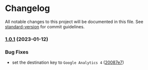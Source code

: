 # Changelog

All notable changes to this project will be documented in this file. See [standard-version](https://github.com/conventional-changelog/standard-version) for commit guidelines.

### [1.0.1](https://github.com/rudderlabs/rudder-integration-ga4-ios/compare/v1.0.0...v1.0.1) (2023-01-12)


### Bug Fixes

* set the destination key to `Google Analytics 4` ([20087e7](https://github.com/rudderlabs/rudder-integration-ga4-ios/commit/20087e73334618af4cbc888a6f9facc3da76d974))
